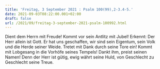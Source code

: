 ```yaml
---
title: 'Freitag, 3 September 2021 : Psalm 100(99),2-3.4-5.'
date: 2021-09-03T08:22:00.001+02:00
draft: false
url: /2021/09/freitag-3-september-2021-psalm-100992.html
---
```


Dient dem Herrn mit Freude! Kommt vor sein Antlitz mit Jubel! Erkennt: Der Herr allein ist Gott. Er hat uns geschaffen, wir sind sein Eigentum, sein Volk und die Herde seiner Weide. Tretet mit Dank durch seine Tore ein! Kommt mit Lobgesang in die Vorhöfe seines Tempels! Dankt ihm, preist seinen Namen! Denn der Herr ist gütig, ewig währt seine Huld, von Geschlecht zu Geschlecht seine Treue.
